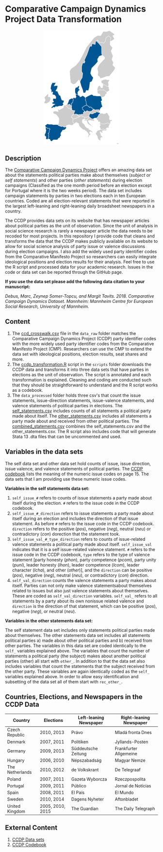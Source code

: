 # Comparative Campaign Dynamics Project Data Transformation

<p align="center">
<img src="figures/countries.png" width="250">
</p>

## Description

The [Comparative Campaign Dynamics Project](https://www.mzes.uni-mannheim.de/d7/en/datasets/comparative-campaign-dynamics-dataset) offers an amazing data set about the statements political parties make about themselves (*subject or self statements*) and other parties (*other statements*) during election campaigns (Classified as the one month period before an election except for Portugal where it is the two weeks period). The data set includes campaign statements by parties in two elections each in ten European countries. Coded are all election-relevant statements that were reported in the largest left-leaning and right-leaning daily broadsheet newspapers in a country. 

The CCDP provides data sets on its website that has newspaper articles about political parties as the unit of observation. Since the unit of analysis in social science research is rarely a newspaper article the data needs to be recoded for most projects. In this repository I provide code that cleans and transforms the data that the CCDP makes publicly available on its website to allow for social science analysis of party issue or valence discussions during election campaigns. I also add the widely used party identifier codes from the Comparative Manifesto Project so researchers can easily integrate ideological positions and election results for their analysis. Feel free to use the R script and processed data for your academic research. Issues in the code or data set can be reported through the GitHub page. 

**If you use the data set please add the following data citation to your manuscript:**

*Debus, Marc, Zeynep Somer-Topcu, and Margit Tavits. 2018. Comparative Campaign Dynamics Dataset. Mannheim: Mannheim Centre for European Social Research, University of Mannheim.*


## Content
1. The [ccd_crosswalk.csv](./data_raw/ccd_crosswalk.csv) file in the ``data_raw`` folder matches the Comparative Campaign Dynamics Project (CCDP) party identifier codes with the more widely used party identifier codes from the Comparative Manifesto Project (CMP). Researchers can use the CMP to extend the data set with ideological positions, election results, seat shares and more. 
2. The [ccdp_transformation.R](./scripts/ccdp_transformation.R) script in the ``scripts`` folder downloads the CCDP data and transforms it into three data sets that have parties in elections as the unit of observation. The script is annotated and each transformation is explained. Cleaning and coding are conducted such that they should be straightforward to understand and the R script works as a codebook. 
3. The ``data_processed`` folder holds three csv's that count the issue statements, issue-direction statements, issue-valence statements, and valence statements of political parties in elections. The [self_statements.csv](./data_processed/self_statements.csv) includes counts of all statements a political party made about itself. The [other_statements.csv](./data_processed/other_statements.csv) includes all statements a party made about and received from other political parties. The [combined_statements.csv](./data_processed/combined_statements.csv) combines the self_statements.csv and the other_statements.csv. The R script also includes code that will generate Stata 13 .dta files that can be uncommented and used.

## Variables in the data sets
The self data set and other data set hold counts of issue, issue direction, issue valence, and valence statements of political parties. The [CCDP codebook](http://www.mzes.uni-mannheim.de/publications/wp/wp-167.pdf) lists the meaning of the numeric issue codes on page 15. The data sets that I am providing use these numeric issue codes. 

**Variables in the self statements data set:**

1. ``self_issue_#`` refers to counts of issue statements a party made about itself during the election. ``#`` refers to the issue code in the CCDP codebook. 
2. ``self_issue_#_direction`` refers to issue statements a party made about itself during an election and includes the direction of that issue statement. As before ``#`` refers to the issue code in the CCDP codebook. ``direction`` refers to the positive (*pos*), negative (*neg*), neutral (*neu*) or contradictory (*con*) dorection that the statement took. 
3. ``self_issue_val_#_type_direction`` refers to counts of issue-related valence statements a political party made about itself. ``self_issue_val`` indicates that it is a self issue-related valence statement. ``#`` refers to the issue code in the CCDP codebook, ``type`` refers to the type of valence statement [party honesty (*phon*), party competence (*pcom*), party unity (*puni*), leader honesty (*lhon*), leader competence (*lcom*), leader character (*lcha*), and other (*other*)], and the ``direction`` can be positive (*pos*), negative (*neg*), neutral (*neu*), or contradictory (*con*) direction.
4. ``self_val_direction`` counts the valence statements a party makes about itself. Parties can not only make valence statementsabout themselves related to issues but also just valence statements about themselves. These are coded as ``self_val_direction`` variables. ``self_val_`` refers to all statements by a party about its own nonissue related valence and ``direction`` is the direction of that statement, which can be positive (*pos*), negative (*neg*), or neutral (*neu*). 


**Variables in the other statements data set:**

The self statement data set includes only statements political parties made about themselves. The other statements data set includes all statements political parties a) made about other political parties and b) received from other parties. The variables in this data set are coded identically to the ``self_`` variables explained above. The variables that count the number of statements a political party (the subject) makes about another political parties (other) all start with ``other_``. In addition to that the data set also includes variables that count the statements that the subject received from the other party. These variables are again identically coded as the ``self_`` variables explained above. In order to allow easy identification and subsetting of the data set all of them start with ``rec_other_``.


## Countries, Elections, and Newspapers in the CCDP Data
| Country  |  Elections | Left-leaning Newspaper  | Right-leaning Newspaper  |
|---|---|---|---|
|Czech Republic |2010, 2013 |Právo |Mladá fronta Dnes |
|Denmark |2007, 2011 |Politiken |Jyllands-Posten |
|Germany |2009, 2013 | Süddeutsche Zeitung | Frankfurter Allgemeine |
|Hungary  | 2006, 2010|Népszabadság |Magyar Nemze |
|The Netherlands  | 2010, 2012 |de Volkskrant |De Telegraaf |
|Poland | 2007, 2011 |Gazeta Wyborcza | Rzeczpospolita|
|Portugal | 2009, 2011 | Público| Jornal de Notícias|
|Spain | 2008, 2011  |El País |El Mundo |
|Sweden |2010, 2014 | Dagens Nyheter| Aftonbladet|
|United Kingdom | 2005, 2010, 2015 | The Guardian| The Daily Telegraph |

## External Content
1. [CCDP Data sets](https://www.mzes.uni-mannheim.de/d7/en/datasets/comparative-campaign-dynamics-dataset)
2. [CCDP Codebook](http://www.mzes.uni-mannheim.de/publications/wp/wp-167.pdf)